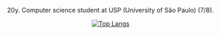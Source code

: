 <div align="center">
  <p>20y. Computer science student at USP (University of São Paulo) (7/8).</p>

  [![Top Langs](https://github-readme-stats.vercel.app/api/top-langs/?username=anuraghazra)](https://github.com/anuraghazra/github-readme-stats)
</div>
